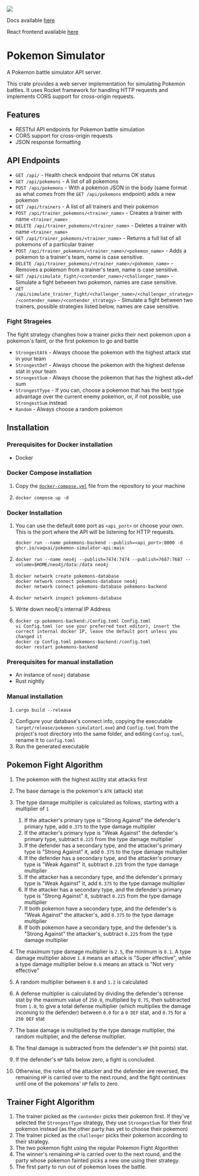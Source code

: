 ![](https://github.com/vaqxai/pokemon-simulator/actions/workflows/rust.yml/badge.svg)

Docs available [here](https://vaqxai.github.io/pokemon-simulator-api/pokemon_simulator/index.html)

React frontend available [here](https://github.com/Daniel-K-Bracki/pokemon-simulator-frontend)

# Pokemon Simulator

A Pokemon battle simulator API server.

This crate provides a web server implementation for simulating Pokemon battles.
It uses Rocket framework for handling HTTP requests and implements CORS support
for cross-origin requests.

## Features

- RESTful API endpoints for Pokemon battle simulation
- CORS support for cross-origin requests
- JSON response formatting

## API Endpoints

- `GET /api/` - Health check endpoint that returns OK status
- `GET /api/pokemons` - A list of all pokemons
- `POST /api/pokemons` - With a pokemon JSON in the body (same format as what comes from the `GET /api/pokemons` endpoint) adds a new pokemon
- `GET /api/trainers` - A list of all trainers and their pokemon
- `POST /api/trainer_pokemons/<trainer_name>` - Creates a trainer with name `<trainer_name>`
- `DELETE /api/trainer_pokemons/<trainer_name>` - Deletes a trainer with name `<trainer_name>`
- `GET /api/trainer_pokemons/<trainer_name>` - Returns a full list of all pokemons of a particular trainer
- `POST /api/trainer_pokemons/<trainer_name>/<pokemon_name>` - Adds a pokemon to a trainer's team, name is case sensitive.
- `DELETE /api/trainer_pokemons/<trainer_name>/<pokemon_name>` - Removes a pokemon from a trainer's team, name is case sensitive.
- `GET /api/simulate_fight/<contender_name>/<challenger_name>` - Simulate a fight between two pokemon, names are case sensitive.
- `GET /api/simulate_trainer_fight/<challenger_name>/<challenger_strategy>/<contender_name>/<contender_strategy>` - Simulate a fight between two trainers, possible strategies listed below, names are case sensitive.

### Fight Strageies
The fight strategy changhes how a trainer picks their next pokemon upon a pokemon's faint, or the first pokemon to go and battle
- `StrongestAtk` - Always choose the pokemon with the highest attack stat in your team
- `StrongestDef` - Always choose the pokemon with the highest defense stat in your team
- `StrongestSum` - Always choose the pokemon that has the highest atk+def sum
- `StrongestType` - If you can, choose a pokemon that has the best type advantage over the current enemy pokemon, or, if not possible, use `StrongestSum` instead
- `Random` - Always choose a random pokemon

## Installation
### Prerequisites for Docker installation
- Docker
### Docker Compose installation
1. Copy the [`docker-compose.yml`](https://github.com/vaqxai/pokemon-simulator-api/blob/main/docker-compose.yml) file from the repository to your machine
2. 
    ```
    docker compose up -d
    ```
### Docker Installation
1.
    You can use the default `8000` port as `<api_port>` or choose your own. This is the port where the API will be listening for HTTP requests.
    ```
    docker run --name pokemons-backend --publish=<api_port>:8000 -d ghcr.io/vaqxai/pokemon-simulator-api:main
    ```

3. 
    ```
    docker run --name neo4j --publish=7474:7474 --publish=7687:7687 --volume=$HOME/neo4j/data:/data neo4j
    ```
4.
    ```
    docker network create pokemons-database
    docker network connect pokemons-database neo4j
    docker network connect pokemons-database pokemons-backend
    ```
5. 
    ```
    docker network inspect pokemons-database
    ```
6.  Write down neo4j's internal IP Address
7.
    ```
    docker cp pokemons-backend:/Config.toml Config.toml
    vi Config.toml (or use your preferred text editor), insert the correct internal docker IP, leave the default port unless you changed it
    docker cp Config.toml pokemons-backend:/config.toml
    docker restart pokemons-backend
    ```
### Prerequisites for manual installation
- An instance of `neo4j` database
- Rust nightly
### Manual installation
1.
    ```
    cargo build --release
    ```
2. Configure your database's connect info, copying the executable `target/release/pokemon-simulator`(`.exe`) and `Config.toml` from the project's root directory into the same folder, and editing `Config.toml`, rename it to `config.toml`
3. Run the generated executable 
## Pokemon Fight Algorithm
1. The pokemon with the highest `AGI`lity stat attacks first
2. The base damage is the pokemon's `ATK` (attack) stat
3. The type damage multiplier is calculated as follows, starting with a multiplier of `1`
    1. If the attacker's primary type is "Strong Against" the defender's primary type, add `0.375` to the type damage multiplier
    2. If the attacker's primary type is "Weak Against" the defender's primary type, subtract `0.225` from the type damage multiplier
    3. If the defender has a secondary type, and the attacker's primary type is "Strong Against" it, add `0.375` to the type damage multiplier
    4. If the defender has a secondary type, and the attacker's primary type is "Weak Against" it, subtract `0.225` from the type damage multiplier
    5. If the attacker has a secondary type, and the defender's primary type is "Weak Against" it, add `0.375` to the type damage multiplier
    6. If the attacker has a secondary type, and the defender's primary type is "Strong Against" it, subtract `0.225` from the type damage multiplier
    7. If both pokemon have a secondary type, and the defender's is "Weak Against" the attacker's, add `0.375` to the type damage multiplier
    8. If both pokemon have a secondary type, and the defender's is "Strong Against" the attacker's, subtract `0.225` from the type damage multiplier
       
4. The maximum type damage multiplier is `2.5`, the minimum is `0.1`. A type damage multiplier above `1.8` means an attack is "Super effective", while a type damage multiplier below `0.6` means an attack is "Not very effective"
5. A random multiplier between `0.8` and `1.2` is calculated
6. A defense multiplier is calculated by dividing the defender's `DEF`ense stat by the maximum value of `250.0`, multiplied by `0.75`, then subtracted from `1.0`, to give a total defense multiplier (which multiplies the damage incoming to the defender) between `0.0` for a `0 DEF` stat, and `0.75` for a `250 DEF` stat
7. The base damage is multiplied by the type damage multiplier, the random multiplier, and the defense multiplier.
8. The final damage is subtracted from the defender's `HP` (hit points) stat.
9. If the defender's `HP` falls below zero, a fight is concluded.
10. Otherwise, the roles of the attacker and the defender are reversed, the remaining `HP` is carried over to the next round, and the fight continues until one of the pokemons' `HP` falls to zero.

## Trainer Fight Algorithm
1. The trainer picked as the `contender` picks their pokemon first. If they've selected the `StrongestType` strategy, they use `StrongestSum` for their first pokemon instead (as the other party has yet to choose their pokemon)
2. The trainer picked as the `challenger` picks their pokemon according to their strategy.
3. The two pokemon fight using the regular Pokemon Fight Algorithm
4. The winner's remaining `HP` is carried over to the next round, and the party whose pokemon fainted picks a new one using their strategy.
5. The first party to run out of pokemon loses the battle.

